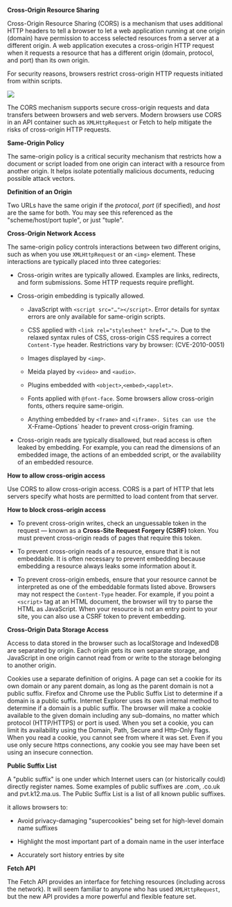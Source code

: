 **Cross-Origin Resource Sharing**

Cross-Origin Resource Sharing (CORS) is a mechanism that uses additional HTTP headers 
to tell a browser to let a web application running at one origin (domain) have 
permission to access selected resources from a server at a different origin. A web 
application executes a cross-origin HTTP request when it requests a resource that 
has a different origin (domain, protocol, and port) than its own origin.

For security reasons, browsers restrict cross-origin HTTP requests initiated from within
scripts.

![](https://mdn.mozillademos.org/files/14295/CORS_principle.png)

The CORS mechanism supports secure cross-origin requests and data transfers between browsers 
and web servers. Modern browsers use CORS in an API container such as `XMLHttpRequest` or Fetch 
to help mitigate the risks of cross-origin HTTP requests.


**Same-Origin Policy**

The same-origin policy is a critical security mechanism that restricts how a 
document or script loaded from one origin can interact with a resource from another 
origin. It helps isolate potentially malicious documents, reducing possible attack 
vectors.

**Definition of an Origin**

Two URLs have the same origin if the *protocol*, *port* (if specified), and *host* 
are the same for both. You may see this referenced as the "scheme/host/port tuple",
or just "tuple".

**Cross-Origin Network Access**

The same-origin policy controls interactions between two different origins, such 
as when you use `XMLHttpRequest` or an `<img>` element. These interactions are 
typically placed into three categories:

* Cross-origin writes are typically allowed. Examples are links, redirects, and 
form submissions. Some HTTP requests require preflight.

* Cross-origin embedding is typically allowed.
    
    * JavaScript with `<script src="…"></script>`. Error details for syntax errors 
    are only available for same-origin scripts.
    
    * CSS applied with `<link rel="stylesheet" href="…">`. Due to the relaxed syntax 
    rules of CSS, cross-origin CSS requires a correct `Content-Type` header. 
    Restrictions vary by browser: (CVE-2010-0051)
    
    * Images displayed by `<img>`.
    
    * Meida played by `<video>` and `<audio>`.
    
    * Plugins embedded with `<object>`,`<embed>`,`<applet>`.
    
    * Fonts applied with `@font-face`. Some browsers allow cross-origin fonts, others 
    require same-origin.
    
    * Anything embedded by `<frame>` and `<iframe>. Sites can use the `X-Frame-Options` 
    header to prevent cross-origin framing.

* Cross-origin reads are typically disallowed, but read access is often leaked by 
embedding. For example, you can read the dimensions of an embedded image, the 
actions of an embedded script, or the availability of an embedded resource.

**How to allow cross-origin access**

Use CORS to allow cross-origin access. CORS is a part of HTTP that lets servers specify 
what hosts are permitted to load content from that server.

**How to block cross-origin access**

* To prevent cross-origin writes, check an unguessable token in the request — known as 
a __**Cross-Site Request Forgery (CSRF)**__ token. You must prevent cross-origin reads 
of pages that require this token.

* To prevent cross-origin reads of a resource, ensure that it is not embeddable. It is 
often necessary to prevent embedding because embedding a resource always leaks some 
information about it.

* To prevent cross-origin embeds, ensure that your resource cannot be interpreted as one 
of the embeddable formats listed above. Browsers may not respect the `Content-Type` header. 
For example, if you point a `<script>` tag at an HTML document, the browser will try to parse 
the HTML as JavaScript. When your resource is not an entry point to your site, you can also 
use a CSRF token to prevent embedding.

**Cross-Origin Data Storage Access**

Access to data stored in the browser such as localStorage and IndexedDB are separated by origin. 
Each origin gets its own separate storage, and JavaScript in one origin cannot read from or write 
to the storage belonging to another origin.

Cookies use a separate definition of origins. A page can set a cookie for its own domain or any 
parent domain, as long as the parent domain is not a public suffix. Firefox and Chrome use the 
Public Suffix List to determine if a domain is a public suffix. Internet Explorer uses its own 
internal method to determine if a domain is a public suffix. The browser will make a cookie 
available to the given domain including any sub-domains, no matter which protocol (HTTP/HTTPS) 
or port is used. When you set a cookie, you can limit its availability using the Domain, Path, 
Secure and Http-Only flags. When you read a cookie, you cannot see from where it was set. Even 
if you use only secure https connections, any cookie you see may have been set using an insecure 
connection.

**Public Suffix List**

A "public suffix" is one under which Internet users can (or historically could) directly register 
names. Some examples of public suffixes are .com, .co.uk and pvt.k12.ma.us. The Public Suffix List 
is a list of all known public suffixes.

it allows browsers to:

* Avoid privacy-damaging "supercookies" being set for high-level domain name suffixes

* Highlight the most important part of a domain name in the user interface

* Accurately sort history entries by site

**Fetch API**

The Fetch API provides an interface for fetching resources (including across the network).
It will seem familiar to anyone who has used `XMLHttpRequest`, but the new API provides a 
more powerful and flexible feature set.

